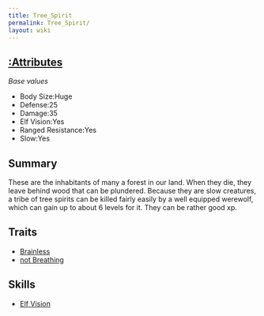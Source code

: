 ```yaml
---
title: Tree_Spirit
permalink: Tree_Spirit/
layout: wiki
---
```


[:Attributes](:Attributes "wikilink")
-------------------------------------

*Base values*

-   Body Size:Huge
-   Defense:25
-   Damage:35
-   Elf Vision:Yes
-   Ranged Resistance:Yes
-   Slow:Yes

Summary
-------

These are the inhabitants of many a forest in our land. When they die,
they leave behind wood that can be plundered. Because they are slow
creatures, a tribe of tree spirits can be killed fairly easily by a well
equipped werewolf, which can gain up to about 6 levels for it. They can
be rather good xp.

Traits
------

-   [Brainless](/keeperrl_wiki/Traits#Brainless "wikilink")
-   [not Breathing](/keeperrl_wiki/Traits#Not_Breathing "wikilink")

Skills
------

-   [Elf Vision](:Skills#Elf_Vision "wikilink")

